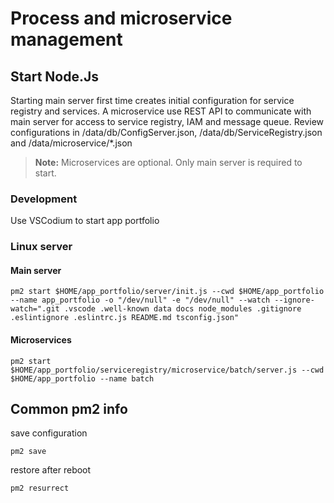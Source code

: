 # Process and microservice management

## Start Node.Js
    
Starting main server first time creates initial configuration for service registry and services.
A microservice use REST API to communicate with main server for access to service registry, IAM and message queue.
Review configurations in /data/db/ConfigServer.json, /data/db/ServiceRegistry.json and /data/microservice/*.json

> **Note:** Microservices are optional. Only main server is required to start.

### Development

Use VSCodium to start app portfolio

### Linux server

#### Main server

```
pm2 start $HOME/app_portfolio/server/init.js --cwd $HOME/app_portfolio --name app_portfolio -o "/dev/null" -e "/dev/null" --watch --ignore-watch=".git .vscode .well-known data docs node_modules .gitignore .eslintignore .eslintrc.js README.md tsconfig.json"
```
#### Microservices

```
pm2 start $HOME/app_portfolio/serviceregistry/microservice/batch/server.js --cwd $HOME/app_portfolio --name batch
```

## Common pm2 info

save configuration

```
pm2 save
```

restore after reboot

```
pm2 resurrect
```